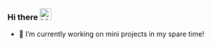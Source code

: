 ### Hi there <img src="https://user-images.githubusercontent.com/1303154/88677602-1635ba80-d120-11ea-84d8-d263ba5fc3c0.gif" width="24px" alt="hi">
- 🔭 I’m currently working on mini projects in my spare time!

<!--
**kzkit/kzkit** is a ✨ _special_ ✨ repository because its `README.md` (this file) appears on your GitHub profile.
-->
